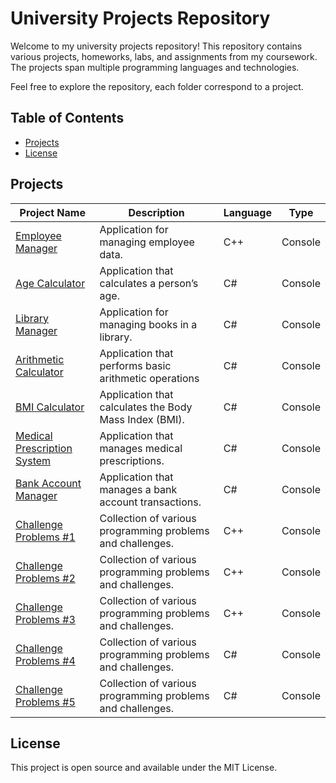 # University Projects Repository

Welcome to my university projects repository! This repository contains various projects, homeworks, labs, and assignments from my coursework. The projects span multiple programming languages and technologies.

Feel free to explore the repository, each folder correspond to a project.

## Table of Contents

- [Projects](#projects)
- [License](#license)

## Projects

| Project Name                                          | Description                                                | Language | Type    |
| ----------------------------------------------------- | ---------------------------------------------------------- | -------- | ------- |
| [Employee Manager](/employee-managment/)              | Application for managing employee data.                    | C++      | Console |
| [Age Calculator](/age-calculator/)                    | Application that calculates a person’s age.                | C#       | Console |
| [Library Manager](/library-managment/)                | Application for managing books in a library.               | C#       | Console |
| [Arithmetic Calculator](/arithmetic-calculator/)      | Application that performs basic arithmetic operations      | C#       | Console |
| [BMI Calculator](/bmi-calculator/)                    | Application that calculates the Body Mass Index (BMI).     | C#       | Console |
| [Medical Prescription System](/medical-prescription/) | Application that manages medical prescriptions.            | C#       | Console |
| [Bank Account Manager](/bank-account-manager/)        | Application that manages a bank account transactions.      | C#       | Console |
| [Challenge Problems #1](/challenge-problems-1/)       | Collection of various programming problems and challenges. | C++      | Console |
| [Challenge Problems #2](/challenge-problems-2/)       | Collection of various programming problems and challenges. | C++      | Console |
| [Challenge Problems #3](/challenge-problems-3/)       | Collection of various programming problems and challenges. | C++      | Console |
| [Challenge Problems #4](/challenge-problems-4/)       | Collection of various programming problems and challenges. | C#       | Console |
| [Challenge Problems #5](/challenge-problems-5/)       | Collection of various programming problems and challenges. | C#       | Console |

## License

This project is open source and available under the MIT License.
